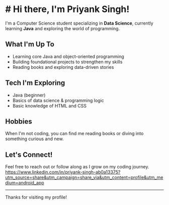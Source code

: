 # # Hi there, I'm Priyank Singh!

I'm a Computer Science student specializing in **Data Science**, currently learning **Java** and exploring the world of programming.

## What I'm Up To
- Learning core Java and object-oriented programming
- Building foundational projects to strengthen my skills
- Reading books and exploring data-driven stories

## Tech I'm Exploring
- Java (beginner)
- Basics of data science & programming logic
- Basic knowledge of HTML and CSS
## Hobbies
When I'm not coding, you can find me reading books or diving into something curious and new.

## Let's Connect!
Feel free to reach out or follow along as I grow on my coding journey. 
https://www.linkedin.com/in/priyank-singh-ab0a13375?utm_source=share&utm_campaign=share_via&utm_content=profile&utm_medium=android_app

---

Thanks for visiting my profile!
